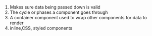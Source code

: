 1.  Mskes sure data being passed down is valid
2.  The cycle or phases a component goes through
3.  A container component used to wrap other components for data to render
4.  inline,CSS, styled components
